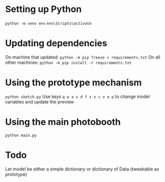 # Setting up Python
`python -m venv env`
`env\Scripts\activate`

# Updating dependencies
On machine that updated: `python -m pip freeze > requirements.txt`
On all other machines: `python -m pip install -r requirements.txt`

# Using the prototype mechanism
`python sketch.py`
Use keys `q w a s d f z x c v o p` to change model variables and update the preview

# Using the main photobooth
`python main.py`

# Todo
Let model be either a simple dictionary or dictionary of Data (tweakable as prototype)
